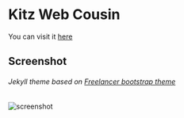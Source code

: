 Kitz Web Cousin
=========================


You can visit it [here](https://swiftkitz.github.io/)



## Screenshot

###### Jekyll theme based on [Freelancer bootstrap theme ](http://startbootstrap.com/templates/freelancer/)

![screenshot](screenshot.png)
